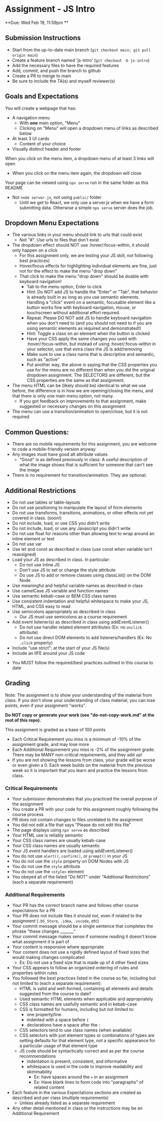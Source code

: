 # Assignment - JS Intro

**Due: Wed Feb 19, 11:59pm ** 

## Submission Instructions

* Start from the up-to-date main branch (`git checkout main; git pull origin main`)
* Create a feature branch named 'js-intro' (`git checkout -b js-intro`)
* Add the necessary files to have the required features
* Add, commit, and push the branch to github
* Create a PR to merge to main
* Be sure to include the TA(s) and myself reviewer(s)

## Goals and Expectations

You will create a webpage that has:
- A navigation menu 
  - With **one** main option, "Menu"
  - Clicking on "Menu" will open a dropdown menu of links as described below
- At least 3 UI cards
    - Content of your choice
- Visually distinct header and footer

When you click on the menu item, a dropdown menu of at least 3 links will open
- When you click on the menu item again, the dropdown will close

Your page can be viewed using `npx serve` run in the same folder as this README
- Not `node server.js`, not using `public/` folder
    - Until we get to React, we only use a server.js when we have a form submitting data.  Otherwise a simple `npx serve` server does the job.

## Dropdown Menu Expectations

- The various links in your menu should link to urls that could exist 
  - Not "#".  Use urls to files that don't exist
- The dropdown effect should NOT use :hover/:focus-within, it should only happen on a click 
  - For this assignment only, we are testing your JS skill, not following best practices)
  - Hover/focus effects for highlighting individual elements are fine, just not for the effect to make the menu "drop down"
  - That click to make the menu "drop down" should be doable with keyboard navigation! 
    - Tab to the menu option, Enter to click
    - Hint: Do NOT add JS to handle the "Enter" or "Tab", that behavior is already built in as long as you use semantic elements.  Handling a "click" event on a semantic, focusable element like a button works fine with keyboard navigation, mouse, or touchscreen without additional effort required.
    - Repeat: Please DO NOT add JS to handle keyboard navigation when you don't need to (and you should not need to if you are using semantic elements as required and demonstrated!)
    - Hint: Toggle a class on an element when the button is clicked
    - Have your CSS apply the same changes you used with :hover/:focus-within, but instead of using :hover/:focus-within in your selector, use that extra class the JS is add/removing
    - Make sure to use a class name that is descriptive and semantic, such as "active"
    - Put another way, the above is saying that the CSS properties you use for the menu are no different than when you did the original dropdown assignment.  The SELECTORS are different, but the CSS properties are the same as that assignment.
- The menu HTML can be (likely should be) identical to what we use before, the difference is in how we are opening/closing the menu, and that there is only one main menu option, not many.  
    - If you got feedback on improvements to that assignment, make suggested or necessary changes on this assignment
- The menu can use a transition/animation to open/close, but it is not required

## Common Questions:
- There are no mobile requirements for this assignment, you are welcome to code a mobile-friendly version anyway
- Any images must have good alt attribute values
  - "Good" is as defined previously in class: A useful description of what the image shows that is sufficient for someone that can't see the image
- There is no requirement for transition/animation.  They are optional.

## Additional Restrictions
- Do not use tables or table-layouts
- Do not use positioning to manipulate the layout of form elements
- Do not use transforms, transitions, animations, or other effects not yet covered in class. (soon!)
- Do not include, load, or use CSS you didn't write 
- Do not include, load, or use any Javascript you didn't write
- Do not use float for reasons other than allowing text to wrap around an inline element or text
- Do not use var
- Use let and const as described in class (use const when variable isn't reassigned)
- Load your JS as described in class.  In particular:
    - Do not use inline JS
    - Don't use JS to set or change the style attribute
    - Do use JS to add or remove classes using classList() on the DOM Node
- Use meaningful and helpful variable names as described in class
- Use camelCase JS variable and function names
- Use semantic kebab-case or BEM CSS class names
- Use consistent indentation and helpful whitespace to make your JS, HTML, and CSS easy to read
- Use semicolons appropriately as described in class
    - Our JS must use semicolons as a course requirement
- Add event listener(s) as described in class using addEventListener()
    - Do not use handler related element attributes (Ex: no `onclick` attribute)
    - Do not use direct DOM elements to add listeners/handlers (Ex: No `.click` property)
- Include "use strict"; at the start of your JS file(s)
- Include an IIFE around your JS code
* You MUST follow the required/best practices outlined in this course to date

## Grading

Note: The assignment is to show your understanding of the material from class.  If you don't show your understanding of class material, you can lose points, even if your assignment "works".  

**Do NOT copy or generate your work (see "do-not-copy-work.md" at the root of this repo).**

This assignment is graded as a base of 100 points
- Each Critical Requirement you miss is a minimum of -10% of the assignment grade, and may lose more
- Each Additional Requirement you miss is -2% of the assignment grade.  There may be MANY non-critical requirements, and they add up!
- If you are not showing the lessons from class, your grade will be worse or even given a 0. Each week builds on the material from the previous week so it is important that you learn and practice the lessons from class.

### Critical Requirements
- Your submission demonstrates that you practiced the overall purpose of the assignment
- You create a PR with your code for this assignment roughly following the course process
- PR does not contain changes to files unrelated to the assignment
- You did not edit a file that says "Please do not edit this file"
- The page displays using `npx serve` as described
- Your HTML use is reliably semantic
- Your CSS class names are usually kebab-case
- Your CSS class names are usually semantic
- Your JS event handlers are loaded using addEventListener()
- You do not use `alert()`, `confirm()`, or `prompt()` in your JS
- You do not use the `style` property on DOM Nodes with JS
- You do not use the `style` attribute
- You do not use the `<style>` element
- You obeyed all of the listed "Do NOT" under "Additional Restrictions" (each a separate requirement)

### Additional Requirements
- Your PR has the correct branch name and follows other course expectations for a PR
- Your PR does not include files it should not, even if related to the assignment (`.DS_Store`, `.idea`, `.vscode`, etc)
- Your commit message should be a single sentence that completes the phrase "these changes _______"
- Your commit message makes sense if someone reading it doesn't know what assignment it is part of
- Your content is responsive where appropriate
- Your content does not use a rigidly defined layout of fixed sizes that would making changes complicated
  - Ex: Do not use a fixed size that is made up of 4 other fixed sizes
- Your CSS appears to follow an organized ordering of rules and properties within rules
- You followed the best practices listed in the course so far, including but not limited to (each a separate requirement):
  - HTML is valid and well-formed, containing all elements and details suggested from the course to date?
  - Used semantic HTML elements when applicable and appropriately 
  - CSS class names are usefully semantic and in kebab-case
  - CSS is formatted for humans, including but not limited to:
    - one property/line
    - indented with a space before `{`
    - declarations have a space after the `:`
  - CSS selectors tend to use class names (when available)
  - CSS selectors with just element types or combinations of types are setting defaults for that element type, not a specific appearance for a particular usage of that element type
  - JS code should be syntactically correct and as per the course recommendations
    - indentation is present, consistent, and informative
    - whitespace is used in the code to improve readability and skimmability
      - Ex: have spaces around the `=` in an assignment
      - Ex: Have blank lines to form code into "paragraphs" of related content
- Each feature in the various Expectations sections are created as described and per class (multiple requirements)
  - Unless already listed as a separate requirement
- Any other detail mentioned in class or the instructions may be an Additional Requirement

